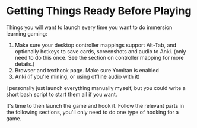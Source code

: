 # Getting Things Ready Before Playing

Things you will want to launch every time you want to do immersion learning gaming:

1. Make sure your desktop controller mappings support Alt-Tab, and optionally hotkeys to save cards, screenshots and audio to Anki. (only need to do this once. See the section on controller mapping for more details.)
2. Browser and texthook page. Make sure Yomitan is enabled
3. Anki (if you're mining, or using offline audio with it)

I personally just launch everything manually myself, but you could write a short bash script to start them all if you want.

It's time to then launch the game and hook it. Follow the relevant parts in the following sections, you'll only need to do one type of hooking for a game.

